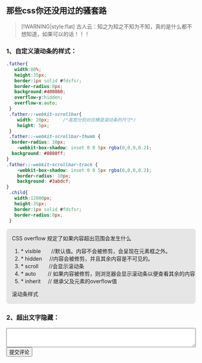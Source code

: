 <!--
 * @Descripttion: 
 * @version: 
 * @Author: suckson
 * @Date: 2019-09-01 18:02:38
 * @LastEditors: suckson
 * @LastEditTime: 2019-10-06 21:41:32
 -->
## 那些css你还没用过的骚套路
> [!WARNING|style:flat]  古人云：知之为知之不知为不知，真的是什么都不想知道，如果可以的话！！！

###  1、自定义滚动条的样式：

```css
.father{
   width:80%;
   height:35px;
   border:1px solid #fdsfsr;
   border-radius:8px;
   background:#408080;
   overflow-y:hidden;
   overflow-x:auto;
 }
 .father::-webkit-scrollbar{
    width: 20px;     /*高宽分别对应横竖滚动条的尺寸*/
    height: 5px;
 }
 .father::-webkit-scrollbar-thumb {
  border-radius: 10px;
    -webkit-box-shadow: inset 0 0 5px rgba(0,0,0,0.2);
  background: #8080ff;
}
.father::-webkit-scrollbar-track {
    -webkit-box-shadow: inset 0 0 5px rgba(0,0,0,0.2);
    border-radius: 10px;
    background: #3abdcf;
}
 .child{
   width:12000px;
   height:35px;
   border:1px solid #fdsfsr;
   border-radius:8px;
 }
```
 <style>
 .father{
   width:100%;
   height:200px;
   border:1px solid #fdsfsr;
   border-radius:8px;
	 background: #e6e6e6;
   overflow-y:auto;
   overflow-x:hidden;
 }
 .father::-webkit-scrollbar{
    width: 10px;     /*高宽分别对应横竖滚动条的尺寸*/
    height: 5px;
 }
 .father::-webkit-scrollbar-thumb {
  border-radius: 10px;
    -webkit-box-shadow: inset 0 0 5px rgba(0,0,0,0.2);
  background: #fff;
}
.father::-webkit-scrollbar-track {
    -webkit-box-shadow: inset 0 0 5px rgba(0,0,0,0.2);
    border-radius: 10px;
    background: #ccc;
}
 .child{
   width:100%;
   height:250px;
   border:1px solid #fdsfsr;
   border-radius:8px;
   padding: 15px;
 }
 </style>
  <div class="father">
    <div class="child">
       CSS overflow  规定了如果内容超出范围会发生什么
       <ol>
         <li> *  visible   &nbsp;  &nbsp;  &nbsp; //默认值。内容不会被修剪，会呈现在元素框之外。</li>
         <li> *  hidden    &nbsp;  &nbsp;  //内容会被修剪，并且其余内容是不可见的。</li>
         <li>*  scroll &nbsp;  &nbsp; &nbsp;  //会显示滚动条</li>
         <li>*  auto &nbsp;  &nbsp;  &nbsp; &nbsp;//  如果内容被修剪，则浏览器会显示滚动条以便查看其余的内容</li>
         <li> * inherit  &nbsp;  &nbsp;    // 继承父及元素的overflow值</li>
        </ol>
         滚动条样式
         <ol>
         <li>::-webkit-scrollbar   定义了滚动条整体的样式；</li>
         <li>::-webkit-scrollbar-thumb  滑块部分；</li>
         <li>::-webkit-scrollbar-track  轨道部分；</li>
         </ol>
   </div>
 </div>

###  2、超出文字隐藏：
<div class="container-full">
 <textarea rows="3" style="width:100%;"></textarea>
<div class="text-right">
<button class="btn btn-group btn-success">提交评论</button>
</div>
<div>
